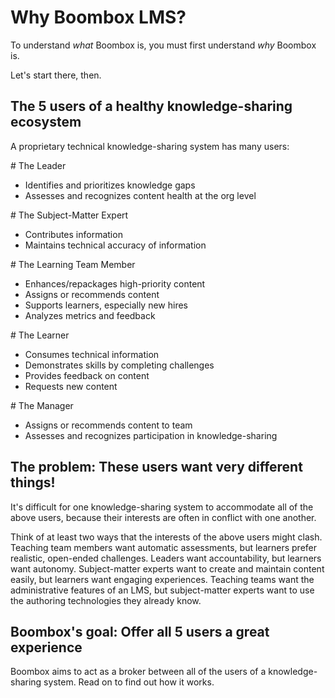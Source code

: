# Why Boombox LMS?

To understand _what_ Boombox is, you must first understand _why_ Boombox is.

<user-reply>
Let's start there, then.
</user-reply>

## The 5 users of a healthy knowledge-sharing ecosystem

A proprietary technical knowledge-sharing system has many users:

<visual-list vertical>

<item image='leadership.svg'>
# The Leader

- Identifies and prioritizes knowledge gaps
- Assesses and recognizes content health at the org level
  </item>

<item image='developer.svg'>
# The Subject-Matter Expert

- Contributes information
- Maintains technical accuracy of information
  </item>

<item image='apple.svg'>
# The Learning Team Member

- Enhances/repackages high-priority content
- Assigns or recommends content
- Supports learners, especially new hires
- Analyzes metrics and feedback
  </item>

<item image='creative-idea.svg'>
# The Learner

- Consumes technical information
- Demonstrates skills by completing challenges
- Provides feedback on content
- Requests new content
  </item>

<item image='organization-chart.svg'>
# The Manager

- Assigns or recommends content to team
- Assesses and recognizes participation in knowledge-sharing
  </item>

</visual-list>

## The problem: These users want very different things!

It's difficult for one knowledge-sharing system to accommodate all of the above users, because their interests are often in conflict with one another.

<long-text-question id='user-clashes'>
Think of at least two ways that the interests of the above users might clash.
</long-text-question>

<rubric for='user-clashes' passing-score=2>

<answer>
Teaching team members want automatic assessments, but learners prefer realistic, open-ended challenges.
</answer>

<answer>
Leaders want accountability, but learners want autonomy.
</answer>

<answer>
Subject-matter experts want to create and maintain content easily, but learners want engaging experiences.
</answer>

<answer>
Teaching teams want the administrative features of an LMS, but subject-matter experts want to use the authoring technologies they already know.
</answer>

</rubric>

## Boombox's goal: Offer all 5 users a great experience

Boombox aims to act as a broker between all of the users of a knowledge-sharing system. Read on to find out how it works.
